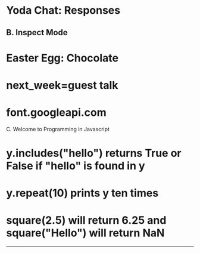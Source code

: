 Yoda Chat: Responses
================

B. Inspect Mode
---------------
# Easter Egg: Chocolate

# next_week=guest talk

# font.googleapi.com

C. Welcome to Programming in Javascript

# y.includes("hello") returns True or False if "hello" is found in y

# y.repeat(10) prints y ten times

# square(2.5) will return 6.25 and square("Hello") will return NaN
---------------------------------------
